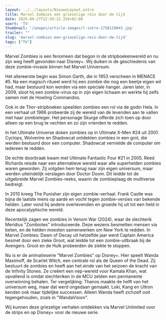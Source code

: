 ```yaml
---
layout: ../../layouts/NieuwsLayout.astro
title: Marvel Zombies een griezelige reis door de tijd
date: 2025-09-27T12:59:13.359+02:00
soort: 'TV'
thumbnail: '/images/article-images/l-intro-1758119043.jpg'
trailer: ""
slug: 'marvel-zombies-een-griezelige-reis-door-de-tijd'
tags: ["TV"]
---
```


Marvel Zombies is een fenomeen dat begon in de stripboekenwereld en nu zijn weg
heeft gevonden naar Disney+. Wij duiken in de geschiedenis van deze
zombie-invasie binnen het Marvel Universum.

Het allereerste begin was Simon Garth, die in 1953 verscheen in MENACE #5. Na
een magisch ritueel werd hij een zombie die nog een beetje eigen wil had, maar
bestuurd kon worden via een speciale hanger. Jaren later, in 2009, sloot hij een
zombie-virus op in zijn eigen lichaam en werkte hij zelfs samen met de Howling
Commandos.

Ook in de Thor-stripboeken speelden zombies een rol via de godin Hela. In een
verhaal uit 1966 probeerde zij de wereld van de levenden aan te vallen met haar
zombieleger. Het personage Skurge offerde zich toen op door alleen op een brug
te vechten en zo zijn vrienden te redden.

In het Ultimate Universe doken zombies op in Ultimate X-Men #24 uit 2001.
Cyclops, Wolverine en Shadowcat ontdekten zombies in een grot, die werden
bestuurd door een computer. Shadowcat vernielde de computer om iedereen te
redden.

De echte doorbraak kwam met Ultimate Fantastic Four #21 in 2005. Reed Richards
reisde naar een alternatieve wereld waar alle superhelden zombies waren
geworden. Zij volgden hem terug naar zijn eigen universum, maar werden
uiteindelijk verslagen door Doctor Doom. Dit leidde tot de uitgebreide Marvel
Zombies-reeks, waarin de zombieplaag de multiverse bedreigt.

In 2010 kreeg The Punisher zijn eigen zombie-verhaal. Frank Castle was bijna de
laatste mens op aarde en vocht tegen zombie-versies van bekende helden. Later
vond hij andere overlevenden en groeide hij uit tot een held in deze
apocalyptische wereld.

Recentelijk zagen we zombies in Venom War (2024), waar de slechterik Meridius
"Zombiotes" introduceerde. Deze wezens besmetten mensen via beten, en de helden
moesten samenwerken om New York te redden. In Marvel Zombies: Dawn of Decay uit
hetzelfde jaar werd Captain America besmet door een zieke Groot, wat leidde tot
een zombie-uitbraak bij de Avengers. Groot en de Hulk probeerden de ziekte te
stoppen.

Nu is er de animatieserie "Marvel Zombies" op Disney+. Hier speelt Wanda
Maximoff, de Scarlet Witch, een centrale rol als de Queen of the Dead. Zij
bestuurt de zombies en heeft aan het einde van het seizoen de kracht van de
Infinity Stones. Ze creëert een nep-wereld voor Kamala Khan, wat opvallend is
omdat slechteriken in de MCU zelden een permanente overwinning behalen. Ter
vergelijking: Thanos maakte de helft van het universum weg, maar dat werd
ongedaan gemaakt. Loki, Kang en Ultron kenden ook maar tijdelijke successen.
Alleen Wanda heeft zichzelf ooit tegengehouden, zoals in "WandaVision".

Wij kunnen deze griezelige verhalen ontdekken via Marvel Unlimited voor de
strips en op Disney+ voor de nieuwe serie.
